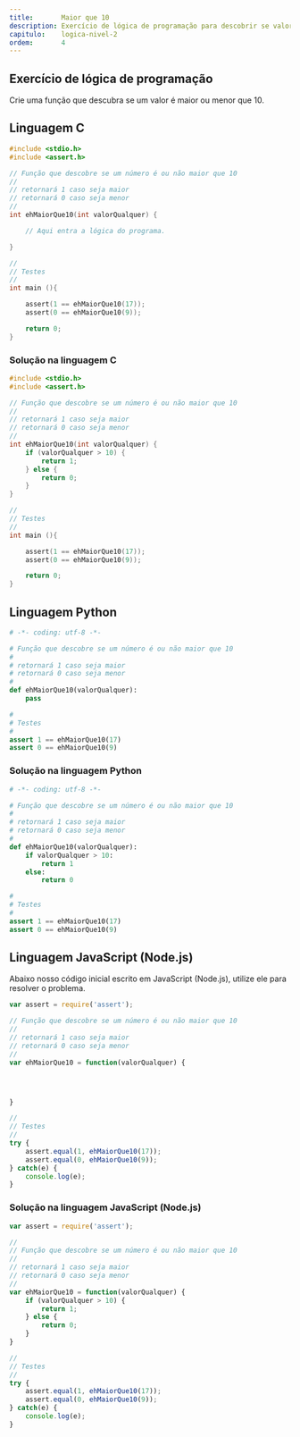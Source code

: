 ```yaml
---
title:       Maior que 10
description: Exercício de lógica de programação para descobrir se valor é maior ou menor que 10.
capitulo:    logica-nivel-2
ordem:       4
---
```




Exercício de lógica de programação
---

Crie uma função que descubra se um valor é maior ou menor que 10.



Linguagem C
---



```c
#include <stdio.h>
#include <assert.h>

// Função que descobre se um número é ou não maior que 10
//
// retornará 1 caso seja maior
// retornará 0 caso seja menor
//
int ehMaiorQue10(int valorQualquer) {

    // Aqui entra a lógica do programa.

}

//
// Testes
//
int main (){

    assert(1 == ehMaiorQue10(17));
    assert(0 == ehMaiorQue10(9));

    return 0;
}
```


### Solução na linguagem C

```c
#include <stdio.h>
#include <assert.h>

// Função que descobre se um número é ou não maior que 10
//
// retornará 1 caso seja maior
// retornará 0 caso seja menor
//
int ehMaiorQue10(int valorQualquer) {
    if (valorQualquer > 10) {
        return 1;
    } else {
        return 0;
    }
}

//
// Testes
//
int main (){

    assert(1 == ehMaiorQue10(17));
    assert(0 == ehMaiorQue10(9));

    return 0;
}
```



Linguagem Python
---

```python
# -*- coding: utf-8 -*-

# Função que descobre se um número é ou não maior que 10
#
# retornará 1 caso seja maior
# retornará 0 caso seja menor
#
def ehMaiorQue10(valorQualquer):
    pass

#
# Testes
#
assert 1 == ehMaiorQue10(17)
assert 0 == ehMaiorQue10(9)
```


### Solução na linguagem Python


```python
# -*- coding: utf-8 -*-

# Função que descobre se um número é ou não maior que 10
#
# retornará 1 caso seja maior
# retornará 0 caso seja menor
#
def ehMaiorQue10(valorQualquer):
    if valorQualquer > 10:
        return 1
    else:
        return 0

#
# Testes
#
assert 1 == ehMaiorQue10(17)
assert 0 == ehMaiorQue10(9)
```


Linguagem JavaScript (Node.js)
---

Abaixo nosso código inicial escrito em JavaScript (Node.js), utilize ele para resolver o problema.


```javascript
var assert = require('assert');

// Função que descobre se um número é ou não maior que 10
//
// retornará 1 caso seja maior
// retornará 0 caso seja menor
//
var ehMaiorQue10 = function(valorQualquer) {




}

//
// Testes
//
try {
    assert.equal(1, ehMaiorQue10(17));
    assert.equal(0, ehMaiorQue10(9));
} catch(e) {
    console.log(e);
}

```


### Solução na linguagem JavaScript (Node.js)


```javascript
var assert = require('assert');

//
// Função que descobre se um número é ou não maior que 10
//
// retornará 1 caso seja maior
// retornará 0 caso seja menor
//
var ehMaiorQue10 = function(valorQualquer) {
    if (valorQualquer > 10) {
        return 1;
    } else {
        return 0;
    }
}

//
// Testes
//
try {
    assert.equal(1, ehMaiorQue10(17));
    assert.equal(0, ehMaiorQue10(9));
} catch(e) {
    console.log(e);
}

```

